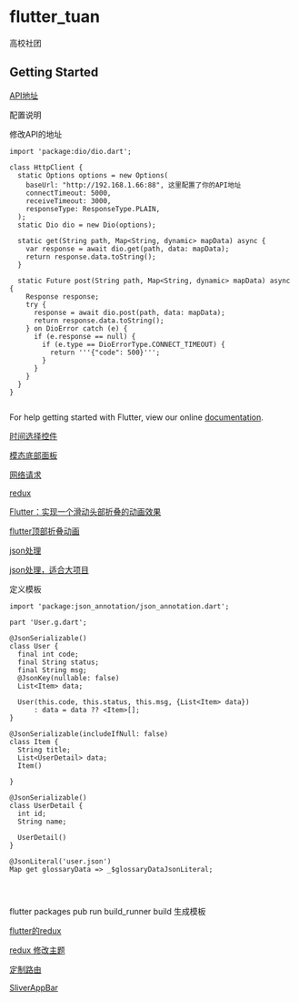 # flutter_tuan

高校社团

## Getting Started
[API地址](https://github.com/hanyunmuyu/tuan.git)

配置说明

修改API的地址
```
import 'package:dio/dio.dart';

class HttpClient {
  static Options options = new Options(
    baseUrl: "http://192.168.1.66:88", 这里配置了你的API地址
    connectTimeout: 5000,
    receiveTimeout: 3000,
    responseType: ResponseType.PLAIN,
  );
  static Dio dio = new Dio(options);

  static get(String path, Map<String, dynamic> mapData) async {
    var response = await dio.get(path, data: mapData);
    return response.data.toString();
  }

  static Future post(String path, Map<String, dynamic> mapData) async {
    Response response;
    try {
      response = await dio.post(path, data: mapData);
      return response.data.toString();
    } on DioError catch (e) {
      if (e.response == null) {
        if (e.type == DioErrorType.CONNECT_TIMEOUT) {
          return '''{"code": 500}''';
        }
      }
    }
  }
}


```


For help getting started with Flutter, view our online
[documentation](https://flutter.io/).

[时间选择控件](https://pub.dartlang.org/packages/flutter_cupertino_date_picker)

[模态底部面板](https://blog.csdn.net/hekaiyou/article/details/60782951)

[网络请求](https://pub.dartlang.org/packages/dio#-readme-tab-)

[redux](https://pub.dartlang.org/packages/flutter_redux#-installing-tab-)


[Flutter：实现一个滑动头部折叠的动画效果](https://blog.csdn.net/yumi0629/article/details/81775805)

[flutter顶部折叠动画](https://blog.csdn.net/u011272795/article/details/82740389)


[json处理](https://flutterchina.club/json/)

[json处理，适合大项目](https://github.com/dart-lang/json_serializable/tree/master/example)

定义模板
```
import 'package:json_annotation/json_annotation.dart';

part 'User.g.dart';

@JsonSerializable()
class User {
  final int code;
  final String status;
  final String msg;
  @JsonKey(nullable: false)
  List<Item> data;

  User(this.code, this.status, this.msg, {List<Item> data})
      : data = data ?? <Item>[];
}

@JsonSerializable(includeIfNull: false)
class Item {
  String title;
  List<UserDetail> data;
  Item()

}

@JsonSerializable()
class UserDetail {
  int id;
  String name;

  UserDetail()
}

@JsonLiteral('user.json')
Map get glossaryData => _$glossaryDataJsonLiteral;




```



flutter packages pub run build_runner build 生成模板

[flutter的redux](https://www.jianshu.com/p/34a6224e0cf1)

[redux 修改主题](https://www.codercto.com/a/28285.html)

[定制路由](https://blog.csdn.net/hekaiyou/article/details/72853738)

[SliverAppBar](https://juejin.im/post/5bceb534e51d457aa4596f9a)